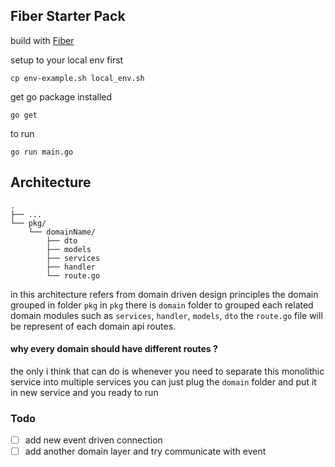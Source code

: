 ## Fiber Starter Pack

build with [Fiber](https://gofiber.io/)

setup to your local env first

```shell
cp env-example.sh local_env.sh
```

get go package installed

```shell
go get 
```

to run 

```shell
go run main.go
```

## Architecture

```shell
.
├── ...
└── pkg/
    └── domainName/
        ├── dto
        ├── models
        ├── services
        ├── handler
        └── route.go
```

in this architecture refers from domain driven design principles
the domain grouped in folder `pkg` 
in `pkg` there is `domain` folder to grouped each related domain modules 
such as `services`, `handler`, `models`, `dto`
the `route.go` file will be represent of each domain api routes. 

#### why every domain should have different routes ?

the only i think that can do is whenever you need to separate this monolithic service into multiple services
you can just plug the `domain` folder and put it in new service and you ready to run

### Todo
- [ ] add new event driven connection
- [ ] add another domain layer and try communicate with event
